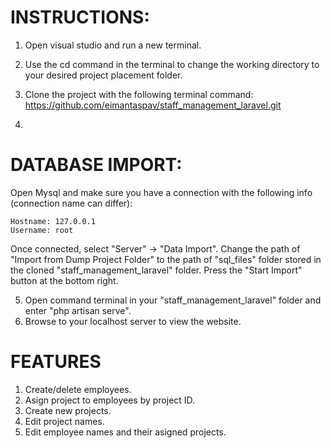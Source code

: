 # INSTRUCTIONS:
1. Open visual studio and run a new terminal.
2. Use the cd command in the terminal to change the working directory to your desired project placement folder. 
3. Clone the project with the following terminal command: https://github.com/eimantaspav/staff_management_laravel.git

4. 

# DATABASE IMPORT:

Open Mysql and make sure you have a connection with the following info (connection name can differ):

	Hostname: 127.0.0.1 
	Username: root

Once connected, select "Server" -> "Data Import".
Change the path of "Import from Dump Project Folder" to the path of "sql_files" folder stored in the cloned "staff_management_laravel" folder.
Press the "Start Import" button at the bottom right.

5. Open command terminal in your "staff_management_laravel" folder and enter "php artisan serve".
6. Browse to your localhost server to view the website.


# FEATURES

1. Create/delete employees.
2. Asign project to employees by project ID.
3. Create new projects.
4. Edit project names.
5. Edit employee names and their asigned projects.



